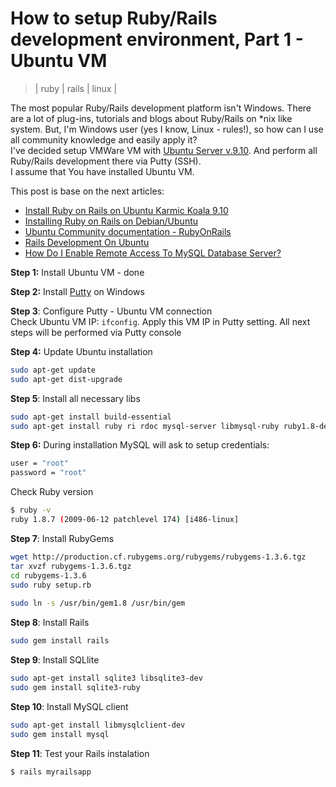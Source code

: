 # How to setup Ruby/Rails development environment, Part 1 - Ubuntu VM
> | ruby | rails | linux |

The most popular Ruby/Rails development platform isn't Windows. There are a lot of plug-ins, tutorials and blogs about Ruby/Rails on \*nix like system. But, I'm Windows user (yes I know, Linux - rules!), so how can I use all community knowledge and easily apply it?  
I've decided setup VMWare VM with [Ubuntu Server v.9.10](http://www.ubuntu.com/). And perform all Ruby/Rails development there via Putty (SSH).  
I assume that You have installed Ubuntu VM.  
  
This post is base on the next articles:  

* [Install Ruby on Rails on Ubuntu Karmic Koala 9.10](http://www.hackido.com/2009/11/install-ruby-on-rails-on-ubuntu-karmic.html)
* [Installing Ruby on Rails on Debian/Ubuntu](http://wiki.rubyonrails.org/getting-started/installation/linux)
* [Ubuntu Community documentation - RubyOnRails](https://help.ubuntu.com/community/RubyOnRails)      
* [Rails Development On Ubuntu](http://blog.michaelgreenly.com/2009/03/rails-development-on-ubuntu.html)
* [How Do I Enable Remote Access To MySQL Database Server?](http://www.cyberciti.biz/tips/how-do-i-enable-remote-access-to-mysql-database-server.html)

**Step 1:** Install Ubuntu VM - done

**Step 2:** Install [Putty](http://www.putty.org/) on Windows  

**Step 3**: Configure Putty - Ubuntu VM connection  
Check Ubuntu VM IP: `ifconfig`. Apply this VM IP in Putty setting. All next steps will be performed via Putty console  

**Step 4:** Update Ubuntu installation  

```bash
sudo apt-get update  
sudo apt-get dist-upgrade  
```
  
**Step 5**: Install all necessary libs  

```bash
sudo apt-get install build-essential  
sudo apt-get install ruby ri rdoc mysql-server libmysql-ruby ruby1.8-dev irb1.8 libdbd-mysql-perl libdbi-perl libmysql-ruby1.8 libmysqlclient15off libnet-daemon-perl libplrpc-perl libreadline-ruby1.8 libruby1.8 mysql-client-5.1 mysql-common mysql-server-5.1 rdoc1.8 ri1.8 ruby1.8 irb libopenssl-ruby libopenssl-ruby1.8 libhtml-template-perl mysql-server-core-5.1 libmysqlclient16 libreadline5 psmisc
```

**Step 6:** During installation MySQL will ask to setup credentials:  

```bash
user = "root"  
password = "root"
```

Check Ruby version  

```bash
$ ruby -v
ruby 1.8.7 (2009-06-12 patchlevel 174) [i486-linux]
```

**Step 7**: Install RubyGems  

```bash
wget http://production.cf.rubygems.org/rubygems/rubygems-1.3.6.tgz  
tar xvzf rubygems-1.3.6.tgz  
cd rubygems-1.3.6  
sudo ruby setup.rb  
  
sudo ln -s /usr/bin/gem1.8 /usr/bin/gem
```

**Step 8**: Install Rails  

```bash
sudo gem install rails 
```

**Step 9**: Install SQLlite  

```bash
sudo apt-get install sqlite3 libsqlite3-dev  
sudo gem install sqlite3-ruby    
```
**Step 10**: Install MySQL client  

```bash
sudo apt-get install libmysqlclient-dev  
sudo gem install mysql
```

**Step 11**: Test your Rails instalation  

```
$ rails myrailsapp
```
